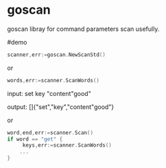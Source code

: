 # goscan

goscan libray for command parameters scan usefully.

#demo

```go
scanner,err:=goscan.NewScanStd()
```
or
```go
words,err:=scanner.ScanWords()
```

input: set key "content\"good"

output: []{"set","key","content\"good"}

or
```go
word,end,err:=scanner.Scan()
if word == "get" {
     keys,err:=scanner.ScanWords()
    ...
}
```
